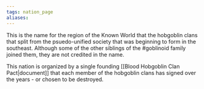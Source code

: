 ```yaml
---
tags: nation_page
aliases:
---
```

This is the name for the region of the Known World that the hobgoblin clans that split from the psuedo-unified society that was beginning to form in the southeast. Although some of the other siblings of the #goblinoid family joined them, they are not credited in the name. 

This nation is organized by a single founding [[Blood Hobgoblin Clan Pact|document]] that each member of the hobgoblin clans has signed over the years - or chosen to be destroyed.

